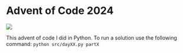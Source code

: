 # Advent of Code 2024

![](https://img.shields.io/badge/stars%20⭐-16-yellow)

This advent of code I did in Python.
To run a solution use the following command: `python src/dayXX.py partX`
